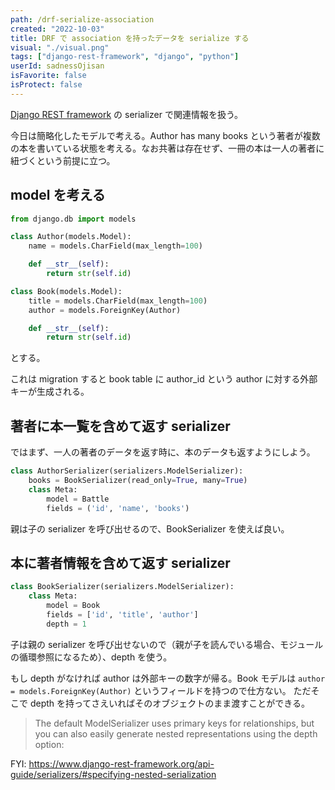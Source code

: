 ```yaml
---
path: /drf-serialize-association
created: "2022-10-03"
title: DRF で association を持ったデータを serialize する
visual: "./visual.png"
tags: ["django-rest-framework", "django", "python"]
userId: sadnessOjisan
isFavorite: false
isProtect: false
---
```


[Django REST framework](https://www.django-rest-framework.org/) の serializer で関連情報を扱う。

今日は簡略化したモデルで考える。Author has many books という著者が複数の本を書いている状態を考える。なお共著は存在せず、一冊の本は一人の著者に紐づくという前提に立つ。

## model を考える

```py
from django.db import models

class Author(models.Model):
    name = models.CharField(max_length=100)

    def __str__(self):
        return str(self.id)

class Book(models.Model):
    title = models.CharField(max_length=100)
    author = models.ForeignKey(Author)

    def __str__(self):
        return str(self.id)
```

とする。

これは migration すると book table に author_id という author に対する外部キーが生成される。

## 著者に本一覧を含めて返す serializer

ではまず、一人の著者のデータを返す時に、本のデータも返すようにしよう。

```py
class AuthorSerializer(serializers.ModelSerializer):
    books = BookSerializer(read_only=True, many=True)
    class Meta:
        model = Battle
        fields = ('id', 'name', 'books')
```

親は子の serializer を呼び出せるので、BookSerializer を使えば良い。

## 本に著者情報を含めて返す serializer

```py
class BookSerializer(serializers.ModelSerializer):
    class Meta:
        model = Book
        fields = ['id', 'title', 'author']
        depth = 1
```

子は親の serializer を呼び出せないので（親が子を読んでいる場合、モジュールの循環参照になるため）、depth を使う。

もし depth がなければ author は外部キーの数字が帰る。Book モデルは `author = models.ForeignKey(Author)` というフィールドを持つので仕方ない。
ただそこで depth を持ってさえいればそのオブジェクトのまま渡すことができる。

> The default ModelSerializer uses primary keys for relationships, but you can also easily generate nested representations using the depth option:

FYI: https://www.django-rest-framework.org/api-guide/serializers/#specifying-nested-serialization
